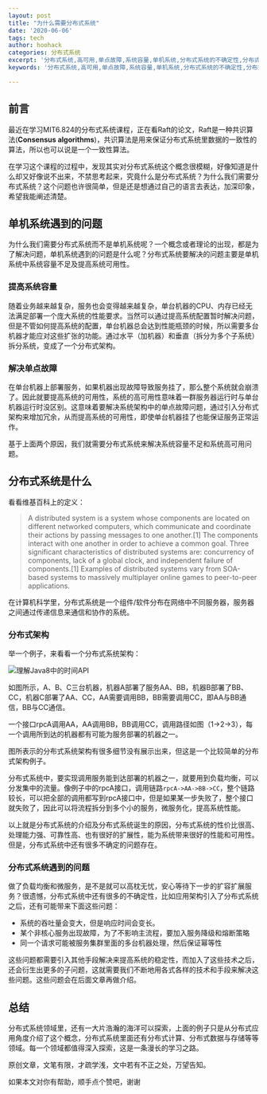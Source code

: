```yaml
---
layout: post
title: "为什么需要分布式系统"
date: '2020-06-06'
tags: tech
author: hoohack
categories: 分布式系统
excerpt: '分布式系统,高可用,单点故障,系统容量,单机系统,分布式系统的不确定性,分布式系统是什么,为什么需要分布式系统'
keywords: '分布式系统,高可用,单点故障,系统容量,单机系统,分布式系统的不确定性,分布式系统是什么,为什么需要分布式系统'

---
```


## 前言
最近在学习MIT6.824的分布式系统课程，正在看Raft的论文，Raft是一种共识算法(**Consensus algorithms**)，共识算法是用来保证分布式系统里数据的一致性的算法，所以也可以说是一个一致性算法。

在学习这个课程的过程中，发现其实对分布式系统这个概念很模糊，好像知道是什么却又好像说不出来，不禁思考起来，究竟什么是分布式系统？为什么我们需要分布式系统？这个问题也许很简单，但是还是想通过自己的语言去表达，加深印象，希望我能阐述清楚。

## 单机系统遇到的问题
为什么我们需要分布式系统而不是单机系统呢？一个概念或者理论的出现，都是为了解决问题，单机系统遇到的问题是什么呢？分布式系统要解决的问题主要是单机系统中系统容量不足及提高系统可用性。



### 提高系统容量
随着业务越来越复杂，服务也会变得越来越复杂，单台机器的CPU、内存已经无法满足部署一个庞大系统的性能要求。当然可以通过提高系统配置暂时解决问题，但是不管如何提高系统的配置，单台机器总会达到性能瓶颈的时候，所以需要多台机器才能应对这些扩张的功能。通过水平（加机器）和垂直（拆分为多个子系统）拆分系统，变成了一个分布式架构。

### 解决单点故障
在单台机器上部署服务，如果机器出现故障导致服务挂了，那么整个系统就会崩溃了。因此就要提高系统的可用性，系统的高可用性意味着一群服务器运行时与单台机器运行时没区别。这意味着要解决系统架构中的单点故障问题，通过引入分布式架构来增加冗余，从而提高系统的可用性，即使单台机器挂了也能保证服务正常运作。

基于上面两个原因，我们就需要分布式系统来解决系统容量不足和系统高可用问题。

## 分布式系统是什么

看看维基百科上的定义：

> A distributed system is a system whose components are located on different networked computers, which communicate and coordinate their actions by passing messages to one another.[1] The components interact with one another in order to achieve a common goal. Three significant characteristics of distributed systems are: concurrency of components, lack of a global clock, and independent failure of components.[1] Examples of distributed systems vary from SOA-based systems to massively multiplayer online games to peer-to-peer applications.

在计算机科学里，分布式系统是一个组件/软件分布在网络中不同服务器，服务器之间通过传递信息来通信和协作的系统。

### 分布式架构
举一个例子，来看看一个分布式系统架构：

![理解Java8中的时间API](https://www.hoohack.me/assets/images/2020/06/distributed-system-demo.jpg)


如图所示，A、B、C三台机器，机器A部署了服务AA、BB，机器B部署了BB、CC，机器C部署了AA、CC，AA需要调用BB，BB需要调用CC，即AA与BB通信，BB与CC通信。

一个接口rpcA调用AA，AA调用BB，BB调用CC，调用路径如图（1->2->3），每一个调用所到达的机器都有可能为服务部署的机器之一。

图所表示的分布式系统架构有很多细节没有展示出来，但这是一个比较简单的分布式架构例子。

分布式系统中，要实现调用服务能到达部署的机器之一，就要用到负载均衡，可以分发集中的流量。像例子中的rpcA接口，调用链路`rpcA->AA->BB->CC`，整个链路较长，可以把全部的调用都写到rpcA接口中，但是如果某一步失败了，整个接口就失败了，因此可以将流程拆分到多个小的服务，微服务化，提高系统性能。

以上就是分布式系统的介绍及分布式系统诞生的原因，分布式系统的性价比很高、处理能力强、可靠性高、也有很好的扩展性，能为系统带来很好的性能和可用性。但是，分布式系统中还有很多不确定的问题存在。

### 分布式系统遇到的问题
做了负载均衡和微服务，是不是就可以高枕无忧，安心等待下一步的扩容扩展服务？很遗憾，分布式系统中还有很多的不确定性，比如应用架构引入了分布式系统之后，还有可能带来下面这些问题：

- 系统的吞吐量会变大，但是响应时间会变长。
- 某个非核心服务出现故障，为了不影响主流程，要加入服务降级和熔断策略
- 同一个请求可能被服务集群里面的多台机器处理，然后保证幂等性

这些问题都需要引入其他手段解决来提高系统的稳定性，而加入了这些技术之后，还会衍生出更多的子问题，这就需要我们不断地用各式各样的技术和手段来解决这些问题。这些问题会在后面文章再做介绍。

## 总结
分布式系统领域里，还有一大片浩瀚的海洋可以探索，上面的例子只是从分布式应用角度介绍了这个概念，分布式系统里面还有分布式计算、分布式数据与存储等等领域。每一个领域都值得深入探索，这是一条漫长的学习之路。

原创文章，文笔有限，才疏学浅，文中若有不正之处，万望告知。

如果本文对你有帮助，顺手点个赞吧，谢谢



